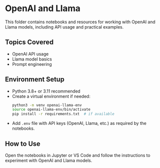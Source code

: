 # OpenAI and Llama

This folder contains notebooks and resources for working with OpenAI and Llama models, including API usage and practical examples.

## Topics Covered
- OpenAI API usage
- Llama model basics
- Prompt engineering

## Environment Setup
- Python 3.8+ or 3.11 recommended
- Create a virtual environment if needed:
  ```bash
  python3 -m venv openai-llama-env
  source openai-llama-env/bin/activate
  pip install -r requirements.txt  # if available
  ```
- Add `.env` file with API keys (OpenAI, Llama, etc.) as required by the notebooks.

## How to Use
Open the notebooks in Jupyter or VS Code and follow the instructions to experiment with OpenAI and Llama models.
